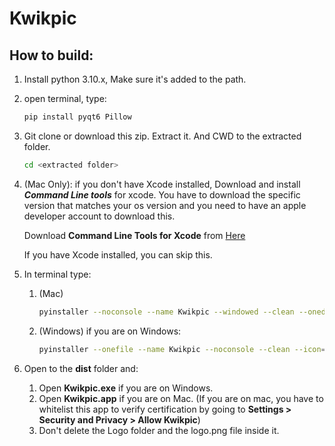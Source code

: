 # Kwikpic

## How to build:

1. Install python 3.10.x, Make sure it's added to the path.
2. open terminal, type:
   ```bash
   pip install pyqt6 Pillow
   ```
3. Git clone or download this zip. Extract it. And CWD to the extracted folder.

   ```bash
   cd <extracted folder>
   ```

4. (Mac Only):
   if you don't have Xcode installed, Download and install **_Command Line tools_** for xcode. You have to download the specific version that matches your os version and you need to have an apple developer account to download this.

   Download **Command Line Tools for Xcode** from [Here](https://developer.apple.com/download/more/)

   If you have Xcode installed, you can skip this.

5. In terminal type:

   1. (Mac)
      ```bash
      pyinstaller --noconsole --name Kwikpic --windowed --clean --onedir --add-data "LOGO/logo.png:." --icon app.ico main.py
      ```
   2. (Windows) if you are on Windows:
      ```bash
      pyinstaller --onefile --name Kwikpic --noconsole --clean --icon=app.ico --add-data "LOGO/logo.png;."  main.py
      ```

6. Open to the **dist** folder and:
   1. Open **Kwikpic.exe** if you are on Windows.
   2. Open **Kwikpic.app** if you are on Mac.
      (If you are on mac, you have to whitelist this app to verify certification by going to **Settings > Security and Privacy > Allow Kwikpic**)
   3. Don't delete the Logo folder and the logo.png file inside it.
